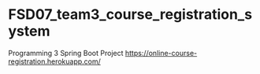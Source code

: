 # FSD07_team3_course_registration_system
Programming 3 Spring Boot Project
https://online-course-registration.herokuapp.com/
